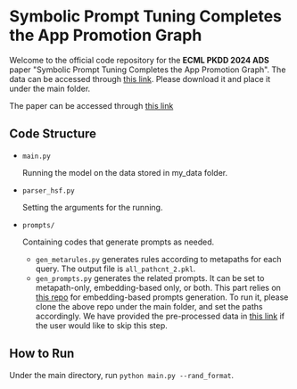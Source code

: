 # Symbolic Prompt Tuning Completes the App Promotion Graph

Welcome to the official code repository for the **ECML PKDD 2024 ADS** paper "Symbolic Prompt Tuning Completes the App Promotion Graph". The data can be accessed through [this link](https://www.dropbox.com/scl/fi/bb4eo2yiekwfrecsvsj35/my_data.zip?rlkey=vehg3lj2oabb8yo0h19db1w0l&st=vhfhb6w2&dl=0). Please download it and place it under the main folder.

The paper can be accessed through [this link]([https://www.dropbox.com/scl/fi/bb4eo2yiekwfrecsvsj35/my_data.zip?rlkey=vehg3lj2oabb8yo0h19db1w0l&st=vhfhb6w2&dl=0](https://zyouyang.github.io/assets/publications/SymPrompt.pdf))

## Code Structure
- `main.py`

  Running the model on the data stored in my_data folder.
  
- `parser_hsf.py`
  
  Setting the arguments for the running.

- `prompts/`

  Containing codes that generate prompts as needed.
  - `gen_metarules.py` generates rules according to metapaths for each query. The output file is `all_pathcnt_2.pkl`.
  - `gen_prompts.py` generates the related prompts. It can be set to metapath-only, embedding-based only, or both. This part relies on [this repo](https://github.com/salesforce/MultiHopKG) for embedding-based prompts generation. To run it, please clone the above repo under the main folder, and set the paths accordingly. We have provided the pre-processed data in [this link](https://www.dropbox.com/scl/fi/bb4eo2yiekwfrecsvsj35/my_data.zip?rlkey=vehg3lj2oabb8yo0h19db1w0l&st=vhfhb6w2&dl=0) if the user would like to skip this step.
  
## How to Run
Under the main directory, run `python main.py --rand_format`.
